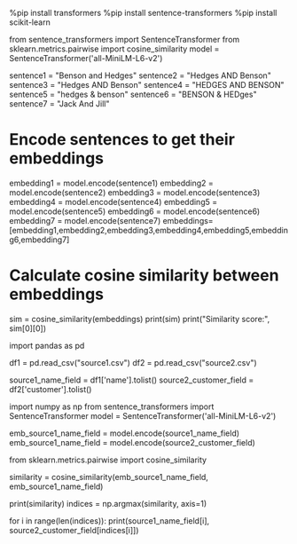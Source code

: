 %pip install transformers
%pip install sentence-transformers
%pip install scikit-learn


from sentence_transformers import SentenceTransformer
from sklearn.metrics.pairwise import cosine_similarity
model = SentenceTransformer('all-MiniLM-L6-v2') 

sentence1 = "Benson and Hedges"
sentence2 = "Hedges AND Benson"
sentence3 = "Hedges AND Benson"
sentence4 = "HEDGES AND BENSON"
sentence5 = "hedges & benson"
sentence6 = "BENSON & HEDges"
sentence7 = "Jack And Jill"

# Encode sentences to get their embeddings  
embedding1 = model.encode(sentence1)
embedding2 = model.encode(sentence2)
embedding3 = model.encode(sentence3)
embedding4 = model.encode(sentence4)
embedding5 = model.encode(sentence5)
embedding6 = model.encode(sentence6)
embedding7 = model.encode(sentence7)
embeddings=[embedding1,embedding2,embedding3,embedding4,embedding5,embedding6,embedding7]

# Calculate cosine similarity between embeddings
sim = cosine_similarity(embeddings)
print(sim)
print("Similarity score:", sim[0][0])


import pandas as pd

df1 = pd.read_csv("source1.csv") 
df2 = pd.read_csv("source2.csv")

source1_name_field = df1['name'].tolist()
source2_customer_field = df2['customer'].tolist()


import numpy as np
from sentence_transformers import SentenceTransformer
model = SentenceTransformer('all-MiniLM-L6-v2')

emb_source1_name_field = model.encode(source1_name_field) 
emb_source1_name_field = model.encode(source2_customer_field)

from sklearn.metrics.pairwise import cosine_similarity

similarity = cosine_similarity(emb_source1_name_field, emb_source1_name_field)

print(similarity)
indices = np.argmax(similarity, axis=1)


for i in range(len(indices)):
  print(source1_name_field[i], source2_customer_field[indices[i]])


  
